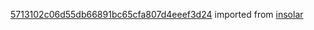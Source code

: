 [5713102c06d55db66891bc65cfa807d4eeef3d24](https://github.com/insolar/insolar/commit/5713102c06d55db66891bc65cfa807d4eeef3d24) imported from [insolar](https://github.com/insolar/insolar)
